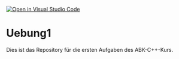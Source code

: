 [![Open in Visual Studio Code](https://classroom.github.com/assets/open-in-vscode-f059dc9a6f8d3a56e377f745f24479a46679e63a5d9fe6f495e02850cd0d8118.svg)](https://classroom.github.com/online_ide?assignment_repo_id=5967334&assignment_repo_type=AssignmentRepo)
# Uebung1

Dies ist das Repository für die ersten Aufgaben des ABK-C++-Kurs.
